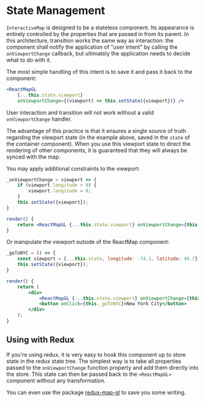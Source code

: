 # State Management

`InteractiveMap` is designed to be a stateless component. Its appearance is entirely controlled by the properties that are passed in from its parent. In this architecture, transition works the same way as interaction: the component shall notify the application of "user intent" by calling the `onViewportChange` callback, but ultimately the application needs to decide what to do with it.

The most simple handling of this intent is to save it and pass it back to the component:
```jsx
<ReactMapGL
    {...this.state.viewport}
    onViewportChange={(viewport) => this.setState({viewport})} />
```

User interaction and transition will not work without a valid `onViewportChange` handler.

The advantage of this practice is that it ensures a single source of truth regarding the viewport state (in the example above, saved in the `state` of the container component). When you use this viewport state to direct the rendering of other components, it is guaranteed that they will always be synced with the map.

You may apply additional constraints to the viewport:

```jsx
_onViewportChange = viewport => {
    if (viewport.longitude > 0) {
        viewport.longitude = 0;
    }
    this.setState({viewport});
}

render() {
    return <ReactMapGL {...this.state.viewport} onViewportChange={this._onViewportChange} />
}
```

Or manipulate the viewport outside of the ReactMap component:

```jsx
_goToNYC = () => {
    const viewport = {...this.state, longitude: -74.1, latitude: 40.7};
    this.setState({viewport});
}

render() {
    return (
        <div>
            <ReactMapGL {...this.state.viewport} onViewportChange={this._onViewportChange} />
            <button onClick={this._goToNYC}>New York City</button>
        </div>
    );
}
```


## Using with Redux

If you're using redux, it is very easy to hook this component up to store state in the redux state tree.
The simplest way is to take all properties passed to the `onViewportChange` function property and add them
directly into the store. This state can then be passed back to the `<ReactMapGL>` component without any transformation.

You can even use the package [redux-map-gl](https://github.com/Willyham/redux-map-gl) to save you some writing.
